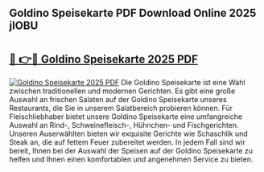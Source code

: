 ## Goldino Speisekarte PDF Download Online 2025 jIOBU

# <h2><a href="http://gc8qc46.nevu.top/?p=Goldino+Speisekarte">🔗 👉🔴 Goldino Speisekarte 2025 PDF</a></h2>

[![Goldino Speisekarte 2025 PDF](https://i.imgur.com/dBaPXMq.png)](http://gc8qc46.nevu.top/?p=Goldino+Speisekarte)
Die Goldino Speisekarte ist eine Wahl zwischen traditionellen und modernen Gerichten. Es gibt eine große Auswahl an frischen Salaten auf der Goldino Speisekarte unseres Restaurants, die Sie in unserem Salatbereich probieren können. Für Fleischliebhaber bietet unsere Goldino Speisekarte eine umfangreiche Auswahl an Rind-, Schweinefleisch-, Hühnchen- und Fischgerichten. Unseren Auserwählten bieten wir exquisite Gerichte wie Schaschlik und Steak an, die auf fettem Feuer zubereitet werden. In jedem Fall sind wir bereit, Ihnen bei der Auswahl der Speisen auf der Goldino Speisekarte zu helfen und Ihnen einen komfortablen und angenehmen Service zu bieten.
